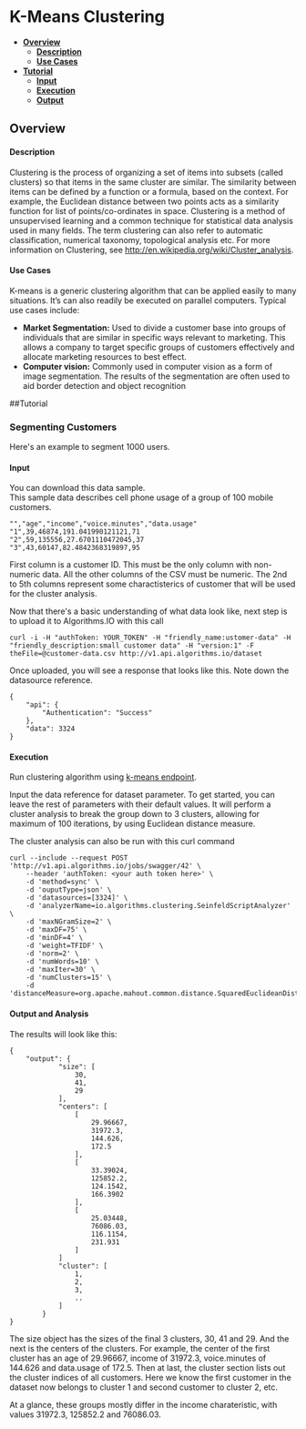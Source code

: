 # K-Means Clustering
- **[Overview](#Overview)**
  - **[Description](#Description)**
  - **[Use Cases](#use_cases)**
- **[Tutorial](#Tutorial)**
  - **[Input](#Input_Parameters)**
  - **[Execution](#Execution)**
  - **[Output](#Output_Parameters)**

## <a id="Overview">Overview</a>
#### <a id="Description">Description</a>
Clustering is the process of organizing a set of items into subsets (called clusters) so that items in the same cluster are similar. The similarity between items can be defined by a function or a formula, based on the context. For example, the Euclidean distance between two points acts as a similarity function for list of points/co-ordinates in space. Clustering is a method of unsupervised learning and a common technique for statistical data analysis used in many fields. The term clustering can also refer to automatic classification, numerical taxonomy, topological analysis etc. For more information on Clustering, see <http://en.wikipedia.org/wiki/Cluster_analysis>.

#### <a id="use_cases">Use Cases</a>
K-means is a generic clustering algorithm that can be applied easily to many situations.  It’s can also readily be executed on parallel computers.  Typical use cases include:

- **Market Segmentation:** Used to divide a customer base into groups of individuals that are similar in specific ways relevant to marketing.  This allows a company to target specific groups of customers effectively and allocate marketing resources to best effect.
- **Computer vision:** Commonly used in computer vision as a form of image segmentation. The results of the segmentation are often used to aid border detection and object recognition

##<a id="Tutorial">Tutorial</a>

### Segmenting Customers

Here's an example to segment 1000 users.

#### <a id="Input_Parameters">Input</a>
You can download this data sample.  
This sample data describes cell phone usage of a group of 100 mobile customers.

	"","age","income","voice.minutes","data.usage"
	"1",39,46874,191.041990121121,71
	"2",59,135556,27.6701110472045,37
	"3",43,60147,82.4842368319897,95

First column is a customer ID.  This must be the only column with non-numeric data.  All the other columns of the CSV must be numeric. 
The 2nd to 5th columns represent some charactisterics of customer that will be used for the cluster analysis.
 
Now that there's a basic understanding of what data look like, next step is to upload it to Algorithms.IO with this call

	curl -i -H "authToken: YOUR_TOKEN" -H "friendly_name:ustomer-data" -H "friendly_description:small customer data" -H "version:1" -F theFile=@customer-data.csv http://v1.api.algorithms.io/dataset
		
Once uploaded, you will see a response that looks like this.  Note down the datasource reference.

	{
		"api": {
    		"Authentication": "Success"
    	},
    	"data": 3324
	}

#### <a id="Execution">Execution</a>	
Run clustering algorithm using [k-means endpoint](http://catalog.algorithms.io/dashboard/algodoc/id/51).

Input the data reference for dataset parameter.  To get started, you can leave the rest of parameters with their default values.  It will perform a cluster analysis to break the group down to 3 clusters, allowing for maximum of 100 iterations, by using Euclidean distance measure.

The cluster analysis can also be run with this curl command

	curl --include --request POST 'http://v1.api.algorithms.io/jobs/swagger/42' \
		--header 'authToken: <your auth token here>' \
		-d 'method=sync' \
		-d 'ouputType=json' \
		-d 'datasources=[3324]' \
		-d 'analyzerName=io.algorithms.clustering.SeinfeldScriptAnalyzer' \
		-d 'maxNGramSize=2' \
		-d 'maxDF=75' \
		-d 'minDF=4' \
		-d 'weight=TFIDF' \
		-d 'norm=2' \
		-d 'numWords=10' \
		-d 'maxIter=30' \
		-d 'numClusters=15' \
		-d 'distanceMeasure=org.apache.mahout.common.distance.SquaredEuclideanDistanceMeasure'

#### <a id="Output_Parameters">Output and Analysis</a>

The results will look like this:

	{
    	"output": {
            	"size": [
                	30,
                	41,
                	29
            	],
            	"centers": [
                	[
                    	29.96667,
                    	31972.3,
                    	144.626,
                    	172.5
                	],
                	[
                   		33.39024,
                    	125852.2,
                    	124.1542,
                    	166.3902
                	],
                	[
                    	25.03448,
                    	76086.03,
                    	116.1154,
                    	231.931
                	]
                ]
                "cluster": [
                	1,
                	2,
                	3,
					..
				]
			}
	}
	
The size object has the sizes of the final 3 clusters, 30, 41 and 29.  And the next is the centers of the clusters.  For example, the center of the first cluster has an age of 29.96667, income of 31972.3, voice.minutes of 144.626 and data.usage of 172.5.  Then at last, the cluster section lists out the cluster indices of all customers.  Here we know the first customer in the dataset now belongs to cluster 1 and second customer to cluster 2, etc.	

At a glance, these groups mostly differ in the income charateristic, with values 31972.3, 125852.2 and 76086.03.



